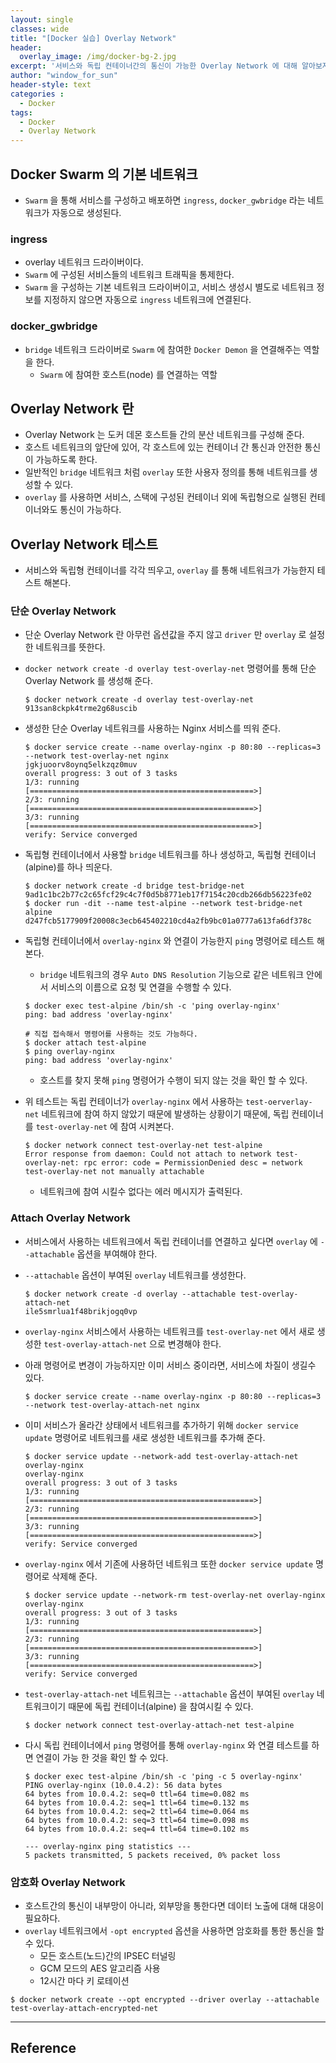 ```yaml
--- 
layout: single
classes: wide
title: "[Docker 실습] Overlay Network"
header:
  overlay_image: /img/docker-bg-2.jpg
excerpt: '서비스와 독립 컨테이너간의 통신이 가능한 Overlay Network 에 대해 알아보자'
author: "window_for_sun"
header-style: text
categories :
  - Docker
tags:
  - Docker
  - Overlay Network
---  
```



## Docker Swarm 의 기본 네트워크
- `Swarm` 을 통해 서비스를 구성하고 배포하면 `ingress`, `docker_gwbridge` 라는 네트워크가 자동으로 생성된다.

### ingress
- overlay 네트워크 드라이버이다.
- `Swarm` 에 구성된 서비스들의 네트워크 트래픽을 통제한다.
- `Swarm` 을 구성하는 기본 네트워크 드라이버이고, 서비스 생성시 별도로 네트워크 정보를 지정하지 않으면 자동으로 `ingress` 네트워크에 연결된다.

### docker_gwbridge
- `bridge` 네트워크 드라이버로 `Swarm` 에 참여한 `Docker Demon` 을 연결해주는 역할을 한다.
	- `Swarm` 에 참여한 호스트(node) 를 연결하는 역할
	

## Overlay Network 란
- Overlay Network 는 도커 데몬 호스트들 간의 분산 네트워크를 구성해 준다.
- 호스트 네트워크의 앞단에 있어, 각 호스트에 있는 컨테이너 간 통신과 안전한 통신이 가능하도록 한다.
- 일반적인 `bridge` 네트워크 처럼 `overlay` 또한 사용자 정의를 통해 네트워크를 생성할 수 있다.
- `overlay` 를 사용하면 서비스, 스택에 구성된 컨테이너 외에 독립형으로 실행된 컨테이너와도 통신이 가능하다.

## Overlay Network 테스트
- 서비스와 독립형 컨테이너를 각각 띄우고, `overlay` 를 통해 네트워크가 가능한지 테스트 해본다.

### 단순 Overlay Network
- 단순 Overlay Network 란 아무런 옵션값을 주지 않고 `driver` 만 `overlay` 로 설정한 네트워크를 뜻한다.
- `docker network create -d overlay test-overlay-net` 명령어를 통해 단순 Overlay Network 를 생성해 준다.

	```
	$ docker network create -d overlay test-overlay-net
	913san8ckpk4trme2g68uscib
	```  
	
- 생성한 단순 Overlay 네트워크를 사용하는 Nginx 서비스를 띄워 준다.

	```
	$ docker service create --name overlay-nginx -p 80:80 --replicas=3 --network test-overlay-net nginx
	jgkjuoorv8oynq5elkzqz0muv
	overall progress: 3 out of 3 tasks
	1/3: running   [==================================================>]
	2/3: running   [==================================================>]
	3/3: running   [==================================================>]
	verify: Service converged
	```  
	
- 독립형 컨테이너에서 사용할 `bridge` 네트워크를 하나 생성하고, 독립형 컨테이너(alpine)를 하나 띄운다.

	```
	$ docker network create -d bridge test-bridge-net
	9ad1c1bc2b77c2c65fcf29c4c7f0d5b8771eb17f7154c20cdb266db56223fe02
	$ docker run -dit --name test-alpine --network test-bridge-net alpine
	d247fcb5177909f20008c3ecb645402210cd4a2fb9bc01a0777a613fa6df378c
	```  
	
- 독립형 컨테이너에서 `overlay-nginx` 와 연결이 가능한지 `ping` 명령어로 테스트 해본다.
	- `bridge` 네트워크의 경우 `Auto DNS Resolution` 기능으로 같은 네트워크 안에서 서비스의 이름으로 요청 및 연결을 수행할 수 있다.
	
	```
	$ docker exec test-alpine /bin/sh -c 'ping overlay-nginx'
	ping: bad address 'overlay-nginx'
	
	# 직접 접속해서 명령어를 사용하는 것도 가능하다.
	$ docker attach test-alpine
	$ ping overlay-nginx
	ping: bad address 'overlay-nginx'
	```  
	
	- 호스트를 찾지 못해 `ping` 명령어가 수행이 되지 않는 것을 확인 할 수 있다.
- 위 테스트는 독립 컨테이너가 `overlay-nginx` 에서 사용하는 `test-oerverlay-net` 네트워크에 참여 하지 않았기 때문에 발생하는 상황이기 때문에, 독립 컨테이너를 `test-overlay-net` 에 참여 시켜본다.

	```
	$ docker network connect test-overlay-net test-alpine
	Error response from daemon: Could not attach to network test-overlay-net: rpc error: code = PermissionDenied desc = network test-overlay-net not manually attachable
	```  
	
	- 네트워크에 참여 시킬수 없다는 에러 메시지가 출력된다.
	
### Attach Overlay Network
- 서비스에서 사용하는 네트워크에서 독립 컨테이너를 연결하고 싶다면 `overlay` 에 `--attachable` 옵션을 부여해야 한다.
- `--attachable` 옵션이 부여된 `overlay` 네트워크를 생성한다.

	```
	$ docker network create -d overlay --attachable test-overlay-attach-net
	ile5smrlua1f48brikjogq0vp
	```  
	
- `overlay-nginx` 서비스에서 사용하는 네트워크를 `test-overlay-net` 에서 새로 생성한 `test-overlay-attach-net` 으로 변경해야 한다.
- 아래 명령어로 변경이 가능하지만 이미 서비스 중이라면, 서비스에 차질이 생길수 있다.

	```
	$ docker service create --name overlay-nginx -p 80:80 --replicas=3 --network test-overlay-attach-net nginx
	```  
	
- 이미 서비스가 올라간 상태에서 네트워크를 추가하기 위해 `docker service update` 명령어로 네트워크를 새로 생성한 네트워크를 추가해 준다.

	```
	$ docker service update --network-add test-overlay-attach-net overlay-nginx
	overlay-nginx
	overall progress: 3 out of 3 tasks
	1/3: running   [==================================================>]
	2/3: running   [==================================================>]
	3/3: running   [==================================================>]
	verify: Service converged
	```  
	
- `overlay-nginx` 에서 기존에 사용하던 네트워크 또한 `docker service update` 명령어로 삭제해 준다.

	```
	$ docker service update --network-rm test-overlay-net overlay-nginx
	overlay-nginx
	overall progress: 3 out of 3 tasks
	1/3: running   [==================================================>]
	2/3: running   [==================================================>]
	3/3: running   [==================================================>]
	verify: Service converged
	```  
	
- `test-overlay-attach-net` 네트워크는 `--attachable` 옵션이 부여된 `overlay` 네트워크이기 때문에 독립 컨테이너(alpine) 을 참여시킬 수 있다.

	```
	$ docker network connect test-overlay-attach-net test-alpine
	```  
	
- 다시 독립 컨테이너에서 `ping` 명령어를 통해 `overlay-nginx` 와 연결 테스트를 하면 연결이 가능 한 것을 확인 할 수 있다.

	```
	$ docker exec test-alpine /bin/sh -c 'ping -c 5 overlay-nginx'
	PING overlay-nginx (10.0.4.2): 56 data bytes
	64 bytes from 10.0.4.2: seq=0 ttl=64 time=0.082 ms
	64 bytes from 10.0.4.2: seq=1 ttl=64 time=0.132 ms
	64 bytes from 10.0.4.2: seq=2 ttl=64 time=0.064 ms
	64 bytes from 10.0.4.2: seq=3 ttl=64 time=0.098 ms
	64 bytes from 10.0.4.2: seq=4 ttl=64 time=0.102 ms
	
	--- overlay-nginx ping statistics ---
	5 packets transmitted, 5 packets received, 0% packet loss
	```  
	
### 암호화 Overlay Network
- 호스트간의 통신이 내부망이 아니라, 외부망을 통한다면 데이터 노출에 대해 대응이 필요하다.
- `overlay` 네트워크에서 `-opt encrypted` 옵션을 사용하면 암호화를 통한 통신을 할수 있다.
	- 모든 호스트(노드)간의 IPSEC 터널링
	- GCM 모드의 AES 알고리즘 사용
	- 12시간 마다 키 로테이션
	
```
$ docker network create --opt encrypted --driver overlay --attachable test-overlay-attach-encrypted-net
```  

---
## Reference

	